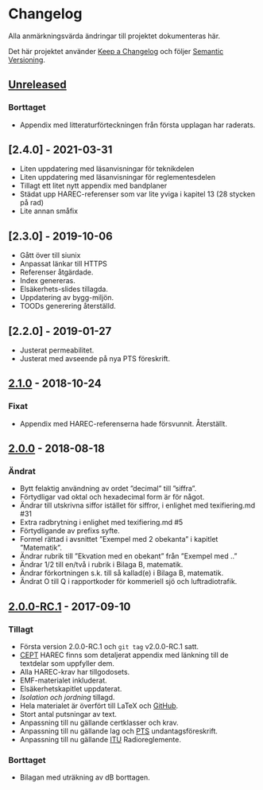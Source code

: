 # Changelog
Alla anmärkningsvärda ändringar till projektet dokumenteras här.

Det här projektet använder [Keep a Changelog] och följer [Semantic Versioning].

## [Unreleased]

### Borttaget
- Appendix med litteraturförteckningen från första upplagan har raderats.

## [2.4.0] - 2021-03-31
- Liten uppdatering med läsanvisningar för teknikdelen
- Liten uppdatering med läsanvisningar för reglementesdelen
- Tillagt ett litet nytt appendix med bandplaner
- Städat upp HAREC-referenser som var lite yviga i kapitel 13 (28 stycken på rad)
- Lite annan småfix

## [2.3.0] - 2019-10-06
- Gått över till siunix
- Anpassat länkar till HTTPS
- Referenser åtgärdade.
- Index genereras.
- Elsäkerhets-slides tillagda.
- Uppdatering av bygg-miljön.
- TOODs generering återställd.

## [2.2.0] - 2019-01-27
- Justerat permeabilitet.
- Justerat med avseende på nya PTS föreskrift.

## [2.1.0] - 2018-10-24

### Fixat
- Appendix med HAREC-referenserna hade försvunnit. Återställt.


## [2.0.0] - 2018-08-18

### Ändrat
- Bytt felaktig användning av ordet ”decimal” till ”siffra”.
- Förtydligar vad oktal och hexadecimal form är för något.
- Ändrar till utskrivna siffor istället för siffror, i enlighet med texifiering.md #31
- Extra radbrytning i enlighet med texifiering.md #5
- Förtydligande av prefixs syfte.
- Formel rättad i avsnittet ”Exempel med 2 obekanta” i kapitlet ”Matematik”.
- Ändrar rubrik till ”Ekvation med en obekant” från ”Exempel med ..”
- Ändrar 1/2 till en/två i rubrik i Bilaga B, matematik.
- Ändrar förkortningen s.k. till så kallad(e) i Bilaga B, matematik.
- Ändrat O till Q i rapportkoder för kommeriell sjö och luftradiotrafik.


## [2.0.0-RC.1] - 2017-09-10

### Tillagt
- Första version 2.0.0-RC.1 och `git tag` v2.0.0-RC.1 satt.
- [CEPT](https://cept.org) HAREC finns som detaljerat appendix med länkning till de textdelar som
  uppfyller dem.
- Alla HAREC-krav har tillgodosets.
- EMF-materialet inkluderat.
- Elsäkerhetskapitlet uppdaterat.
- _Isolation och jordning_ tillagd.
- Hela materialet är överfört till LaTeX och [GitHub](https://github.com).
- Stort antal putsningar av text.
- Anpassning till nu gällande certklasser och krav.
- Anpassning till nu gällande lag och [PTS](https://www.pts.se) undantagsföreskrift.
- Anpassning till nu gällande [ITU](https://www.itu.int) Radioreglemente.

### Borttaget
- Bilagan med uträkning av dB borttagen.

[Unreleased]: https://github.com/SverigesSandareamatorer/SSA-Akademin/compare/v2.1.0...HEAD
[2.1.0]: https://github.com/SverigesSandareamatorer/SSA-Akademin/compare/v2.0.0...v2.1.0
[2.0.0]: https://github.com/SverigesSandareamatorer/SSA-Akademin/compare/v2.0.0-RC.1...v2.0.0
[2.0.0-RC.1]: https://github.com/SverigesSandareamatorer/SSA-Akademin/compare/8141940...v2.0.0-RC.1

[Keep a Changelog]: http://keepachangelog.com/en/1.0.0/
[Semantic Versioning]: http://semver.org/spec/v2.0.0.html
